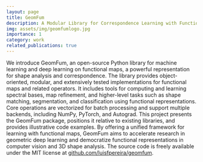 ```yaml
---
layout: page
title: GeomFum
description: A Modular Library for Correspondence Learning with Functional Maps
img: assets/img/geomfumlogo.jpg
importance: 1
category: work
related_publications: true
---
```


We introduce GeomFum, an open-source Python library for machine learning and deep learning on functional maps, a powerful representation for shape analysis and correspondence.
The library provides object-oriented, modular, and extensively tested implementations for functional maps and related operators. It includes tools for computing and learning spectral bases, map refinement, and higher-level tasks such as shape matching, segmentation,
and classification using functional representations. Core operations are vectorized for batch processing and support multiple backends, including NumPy, PyTorch, and Autograd.
This project presents the GeomFum package, positions it relative to existing libraries, and provides illustrative code examples.
By offering a unified framework for learning with functional maps, GeomFum aims to accelerate research in geometric deep learning and democratize functional representations in computer vision and 3D shape analysis.
The source code is freely available under the MIT license at [github.com/luisfpereira/geomfum](https://github.com/luisfpereira/geomfum).

